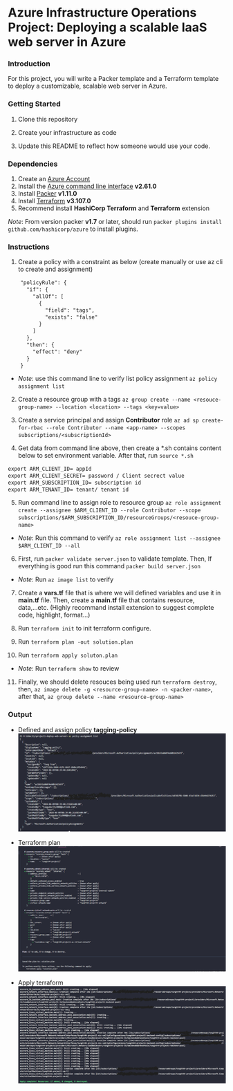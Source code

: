 # Azure Infrastructure Operations Project: Deploying a scalable IaaS web server in Azure

### Introduction
For this project, you will write a Packer template and a Terraform template to deploy a customizable, scalable web server in Azure.

### Getting Started
1. Clone this repository

2. Create your infrastructure as code

3. Update this README to reflect how someone would use your code.

### Dependencies
1. Create an [Azure Account](https://portal.azure.com) 
2. Install the [Azure command line interface](https://docs.microsoft.com/en-us/cli/azure/install-azure-cli?view=azure-cli-latest) **v2.61.0**
3. Install [Packer](https://www.packer.io/downloads)  **v1.11.0**
4. Install [Terraform](https://www.terraform.io/downloads.html) **v3.107.0**
5. Recommend install **HashiCorp Terraform** and **Terraform** extension

*Note*: From version packer **v1.7** or later, should run `packer plugins install github.com/hashicorp/azure` to install plugins.

### Instructions
1. Create a policy with a constraint as below (create manually or use az cli to create and assignment)
```
    "policyRule": {
      "if": {
        "allOf": [
          {
            "field": "tags",
            "exists": "false"
          }
        ]
      },
      "then": {
        "effect": "deny"
      }
    }
```
- *Note*: use this command line to verify list policy assignment `az policy assignment list`

2. Create a resource group with a tags `az group create --name <resouce-group-name> --location <location> --tags <key=value>`

3. Create a service principal and assign **Contributor** role `az ad sp create-for-rbac --role Contributor --name <app-name> --scopes subscriptions/<subscriptionId>`

4. Get data from command line above, then create a *.sh contains content below to set environment variable. After that, run `source *.sh`
```
export ARM_CLIENT_ID= appId
export ARM_CLIENT_SECRET= password / Client secrect value
export ARM_SUBSCRIPTION_ID= subscription id
export ARM_TENANT_ID= tenant/ tenant id
```

5. Run command line to assign role to resource group `az role assignment create --assignee $ARM_CLIENT_ID --role Contributor --scope subscriptions/$ARM_SUBSCRIPTION_ID/resourceGroups/<resouce-group-name>`

- *Note*: Run this command to verify `az role assignment list --assignee $ARM_CLIENT_ID --all`

6. First, run `packer validate server.json` to validate template. Then, If everything is good run this command `packer build server.json`

- *Note*: Run `az image list` to verify

7. Create a **vars.tf** file that is where we will defined variables and use it in **main.tf** file. Then, create a **main.tf** file that contains resource, data,...etc. (Highly recommand install extension to suggest complete code, highlight, format...)

8. Run `terraform init` to init terraform configure.
9. Run `terraform plan -out solution.plan`
10. Run `terraform apply soluton.plan`
- *Note*: Run `terraform show` to review
11. Finally, we should delete resouces being used run `terraform destroy`, then, `az image delete -g <resource-group-name> -n <packer-name>`, after that, `az group delete --name <resource-group-name>`

### Output
- Defined and assign policy **tagging-policy**
![Policy](screenshot/policy-assignment.png)

- Terraform plan
![Terraform-plan](screenshot/terraform-plan.png)

- Apply terraform
![Terraform-apply](screenshot/terraform-apply.png)


